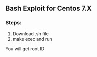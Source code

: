 ## Bash Exploit for Centos 7.X 

### Steps: 
 1. Download .sh file 
 1. make exec and run 

 You will get root ID